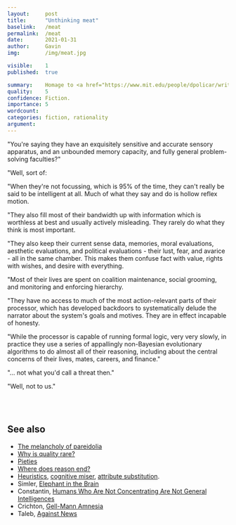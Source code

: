 ```yaml
---
layout:     post
title:      "Unthinking meat"
baselink:   /meat
permalink:  /meat
date:       2021-01-31
author:     Gavin   
img:        /img/meat.jpg

visible:    1
published:  true

summary:    Homage to <a href="https://www.mit.edu/people/dpolicar/writing/prose/text/thinkingMeat.html">Bisson</a>.
quality:    5
confidence: Fiction.
importance: 5
wordcount:      
categories: fiction, rationality
argument:	
---
```



"You're saying they have an exquisitely sensitive and accurate sensory apparatus, and an unbounded memory capacity, and fully general problem-solving faculties?"

"Well, sort of:

"When they're not focussing, which is 95% of the time, they can't really be said to be intelligent at all. Much of what they say and do is hollow reflex motion.

"They also fill most of their bandwidth up with information which is worthless at best and usually actively misleading. They rarely do what they think is most important.

"They also keep their current sense data, memories, moral evaluations, aesthetic evaluations, and political evaluations - their lust, fear, and avarice - all in the same chamber. This makes them confuse fact with value, rights with wishes, and desire with everything.

"Most of their lives are spent on coalition maintenance, social grooming, and monitoring and enforcing hierarchy.

"They have no access to much of the most action-relevant parts of their processor, which has developed backdoors to systematically delude the narrator about the system's goals and motives. They are in effect incapable of honesty.

"While the processor is capable of running formal logic, very very slowly, in practice they use a series of appallingly non-Bayesian evolutionary algorithms to do almost all of their reasoning, including about the central concerns of their lives, mates, careers, and finance."

"... not what you'd call a threat then."

"Well, not to us."



<br><br>

## See also

* [The melancholy of pareidolia](https://www.gleech.org/psych#melancholy)
* [Why is quality rare?](https://www.gleech.org/quality)
* [Pieties](https://www.gleech.org/piety)
* [Where does reason end?](https://www.gleech.org/demarcation)
* [Heuristics](https://en.wikipedia.org/wiki/Heuristics_in_judgment_and_decision-making), [cognitive miser](https://en.wikipedia.org/wiki/Cognitive_miser), [attribute substitution](https://en.wikipedia.org/wiki/Attribute_substitution).
* Simler, [Elephant in the Brain](https://www.elephantinthebrain.com/outline.html)
* Constantin, [Humans Who Are Not Concentrating Are Not General Intelligences](https://srconstantin.wordpress.com/2019/02/25/humans-who-are-not-concentrating-are-not-general-intelligences/)
* Crichton, [Gell-Mann Amnesia](https://web.archive.org/web/20190808123852/http://larvatus.com/michael-crichton-why-speculate/)
* Taleb, [Against News](https://medium.com/incerto/the-facts-are-true-the-news-is-fake-5bf98104cea2)

<br><br>